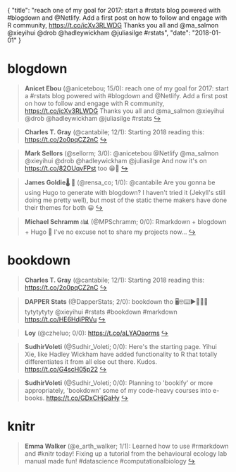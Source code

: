 {
  "title": "reach one of my goal for 2017: start a #rstats blog powered with #blogdown and @Netlify. Add a first post on how to follow and engage with R community, https://t.co/icXv3RLWDG Thanks you all and @ma_salmon @xieyihui @drob @hadleywickham @juliasilge #rstats",
  "date": "2018-01-01"
}

# blogdown

> **Anicet Ebou** (@anicetebou; 15/0): reach one of my goal for 2017: start a #rstats blog powered with #blogdown and @Netlify. Add a first post on how to follow and engage with R community, https://t.co/icXv3RLWDG Thanks you all and @ma_salmon @xieyihui @drob @hadleywickham @juliasilge #rstats  [&#8618;](https://twitter.com/xieyihui/status/947476518598569984)

<!-- -->


> **Charles T. Gray** (@cantabile; 12/1): Starting 2018 reading this: https://t.co/2o0pqCZ2nC  [&#8618;](https://twitter.com/xieyihui/status/947595786283388928)

<!-- -->


> **Mark Sellors** (@sellorm; 3/0): @anicetebou @Netlify @ma_salmon @xieyihui @drob @hadleywickham @juliasilge And now it's on https://t.co/82OUqvFPst too 😁🚀  [&#8618;](https://twitter.com/xieyihui/status/947544275746684930)

<!-- -->


> **James Goldie🌡 🏥** (@rensa_co; 1/0): @cantabile Are you gonna be using Hugo to generate with blogdown? I haven't tried it (Jekyll's still doing me pretty well), but most of the static theme makers have done their themes for both 😀  [&#8618;](https://twitter.com/xieyihui/status/947631141024030720)

<!-- -->


> **Michael Schramm 💧📊** (@MPSchramm; 0/0): Rmarkdown + blogdown + Hugo 🤯   I've no excuse not to share my projects now...  [&#8618;](https://twitter.com/xieyihui/status/947495195595214849)

<!-- -->


# bookdown

> **Charles T. Gray** (@cantabile; 12/1): Starting 2018 reading this: https://t.co/2o0pqCZ2nC  [&#8618;](https://twitter.com/xieyihui/status/947595786283388928)

<!-- -->


> **DAPPER Stats** (@DapperStats; 2/0): bookdown tho 🖥️🤓⌨️▶️📔😍😭
tytytytyty @xieyihui 
#rstats #bookdown #markdown 
https://t.co/HE6HdjPRVu  [&#8618;](https://twitter.com/xieyihui/status/947345251894812672)

<!-- -->


> **Loy** (@czheluo; 0/0): https://t.co/aLYAOaorms  [&#8618;](https://twitter.com/xieyihui/status/947586158510325761)

<!-- -->


> **SudhirVoleti** (@Sudhir_Voleti; 0/0): Here's the starting page. Yihui Xie, like Hadley Wickham have added functionality to R that totally differentiates it from all else out there. Kudos. https://t.co/G4scH05p22  [&#8618;](https://twitter.com/xieyihui/status/947273423566249985)

<!-- -->


> **SudhirVoleti** (@Sudhir_Voleti; 0/0): Planning to 'bookify' or more appropriately, 'bookdown' some of my code-heavy courses into e-books. https://t.co/GDxCHjGaHy  [&#8618;](https://twitter.com/xieyihui/status/947273117138804737)

<!-- -->


# knitr

> **Emma Walker** (@e_arth_walker; 1/1): Learned how to use #rmarkdown and #knitr today! Fixing up a tutorial from the behavioural ecology lab manual made fun! #datascience #computationalbiology  [&#8618;](https://twitter.com/xieyihui/status/947290675799785472)

<!-- -->


